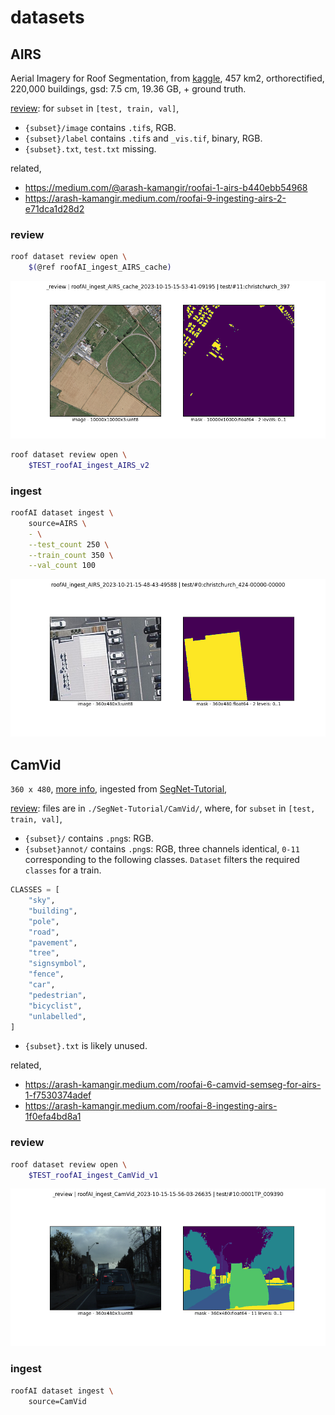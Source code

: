 # datasets

## AIRS

Aerial Imagery for Roof Segmentation, from [kaggle](https://www.kaggle.com/datasets/atilol/aerialimageryforroofsegmentation), 457 km2, orthorectified, 220,000 buildings, gsd: 7.5 cm, 19.36 GB, + ground truth.

[review](../../notebooks/dataset/custom/AIRS.ipynb): for `subset` in `[test, train, val]`,

- `{subset}/image` contains `.tif`s, RGB.
- `{subset}/label` contains `.tif`s and `_vis.tif`, binary, RGB.
- `{subset}.txt`, `test.txt` missing.

related,

- https://medium.com/@arash-kamangir/roofai-1-airs-b440ebb54968
- https://arash-kamangir.medium.com/roofai-9-ingesting-airs-2-e71dca1d28d2

### review

```bash
roof dataset review open \
    $(@ref roofAI_ingest_AIRS_cache)
```

![image](../../assets/christchurch_397.png)

```bash
roof dataset review open \
    $TEST_roofAI_ingest_AIRS_v2
```

### ingest

```bash
roofAI dataset ingest \
    source=AIRS \
    - \
    --test_count 250 \
    --train_count 350 \
    --val_count 100
```

![image](../../assets/christchurch_424-00000-00000.png)

## CamVid

`360 x 480`, [more info](http://mi.eng.cam.ac.uk/research/projects/VideoRec/CamVid/), ingested from [SegNet-Tutorial](https://github.com/alexgkendall/SegNet-Tutorial),

[review](../../notebooks/dataset/review.ipynb): files are in `./SegNet-Tutorial/CamVid/`, where, for `subset` in `[test, train, val]`,

- `{subset}/` contains `.png`s: RGB.
- `{subset}annot/` contains `.png`s: RGB, three channels identical, `0-11` corresponding to the following classes. `Dataset` filters the required `classes` for a train.

```python
CLASSES = [
    "sky",
    "building",
    "pole",
    "road",
    "pavement",
    "tree",
    "signsymbol",
    "fence",
    "car",
    "pedestrian",
    "bicyclist",
    "unlabelled",
]
```

- `{subset}.txt` is likely unused.

related,

- https://arash-kamangir.medium.com/roofai-6-camvid-semseg-for-airs-1-f7530374adef
- https://arash-kamangir.medium.com/roofai-8-ingesting-airs-1f0efa4bd8a1

### review

```bash
roof dataset review open \
    $TEST_roofAI_ingest_CamVid_v1
```

![image](../../assets/0001TP_009390.png)

### ingest

```bash
roofAI dataset ingest \
    source=CamVid
```
